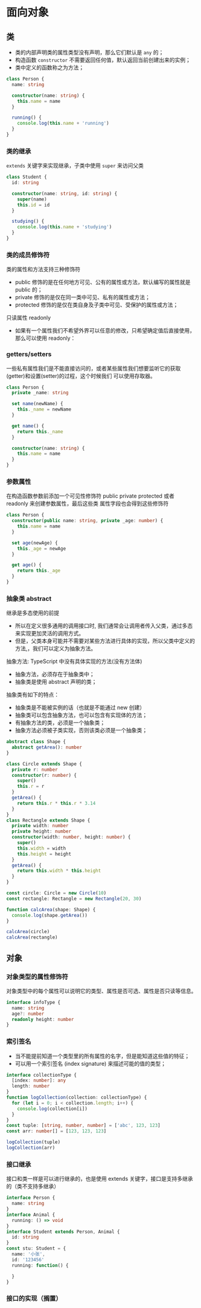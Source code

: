 # 面向对象

## 类

- 类的内部声明类的属性类型没有声明，那么它们默认是 `any` 的；
- 构造函数 `constructor` 不需要返回任何值，默认返回当前创建出来的实例；
- 类中定义的函数称之为方法；

```typescript
class Person {
  name: string

  constructor(name: string) {
    this.name = name
  }

  running() {
    console.log(this.name + 'running')
  }
}
```

### 类的继承

`extends` 关键字来实现继承，子类中使用 `super` 来访问父类

```typescript
class Student {
  id: string

  constructor(name: string, id: string) {
    super(name)
    this.id = id
  }

  studying() {
    console.log(this.name + 'studying')
  }
}
```

### 类的成员修饰符

类的属性和方法支持三种修饰符

- public 修饰的是在任何地方可见、公有的属性或方法，默认编写的属性就是 public 的；
- private 修饰的是仅在同一类中可见、私有的属性或方法；
- protected 修饰的是仅在类自身及子类中可见、受保护的属性或方法；

只读属性 readonly

- 如果有一个属性我们不希望外界可以任意的修改，只希望确定值后直接使用，那么可以使用 readonly：

### getters/setters

一些私有属性我们是不能直接访问的，或者某些属性我们想要监听它的获取(getter)和设置(setter)的过程，这个时候我们
可以使用存取器。

```typescript
class Person {
  private _name: string

  set name(newName) {
    this._name = newName
  }

  get name() {
    return this._name
  }

  constructor(name: string) {
    this.name = name
  }
}
```

### 参数属性

在构造函数参数前添加一个可见性修饰符 public private protected 或者 readonly 来创建参数属性，最后这些类
属性字段也会得到这些修饰符

```typescript
class Person {
  constructor(public name: string, private _age: number) {
    this.name = name
  }

  set age(newAge) {
    this._age = newAge
  }

  get age() {
    return this._age
  }
}
```

### 抽象类 abstract

继承是多态使用的前提

- 所以在定义很多通用的调用接口时, 我们通常会让调用者传入父类，通过多态来实现更加灵活的调用方式。
- 但是，父类本身可能并不需要对某些方法进行具体的实现，所以父类中定义的方法,，我们可以定义为抽象方法。

抽象方法: TypeScript 中没有具体实现的方法(没有方法体)

- 抽象方法，必须存在于抽象类中；
- 抽象类是使用 abstract 声明的类；

抽象类有如下的特点：

- 抽象类是不能被实例的话（也就是不能通过 new 创建）
- 抽象类可以包含抽象方法，也可以包含有实现体的方法；
- 有抽象方法的类，必须是一个抽象类；
- 抽象方法必须被子类实现，否则该类必须是一个抽象类；

```typescript
abstract class Shape {
  abstract getArea(): number
}

class Circle extends Shape {
  private r: number
  constructor(r: number) {
    super()
    this.r = r
  }
  getArea() {
    return this.r * this.r * 3.14
  }
}
class Rectangle extends Shape {
  private width: number
  private height: number
  constructor(width: number, height: number) {
    super()
    this.width = width
    this.height = height
  }
  getArea() {
    return this.width * this.height
  }
}

const circle: Circle = new Circle(10)
const rectangle: Rectangle = new Rectangle(20, 30)

function calcArea(shape: Shape) {
  console.log(shape.getArea())
}

calcArea(circle)
calcArea(rectangle)
```

## 对象

### 对象类型的属性修饰符

对象类型中的每个属性可以说明它的类型、属性是否可选、属性是否只读等信息。

```typescript
interface infoType {
  name: string
  age?: number
  readonly height: number
}
```

### 索引签名

- 当不能提前知道一个类型里的所有属性的名字，但是能知道这些值的特征；
- 可以用一个索引签名 (index signature) 来描述可能的值的类型；

```typescript
interface collectionType {
  [index: number]: any
  length: number
}
function logCollection(collection: collectionType) {
  for (let i = 0; i < collection.length; i++) {
    console.log(collection[i])
  }
}
const tuple: [string, number, number] = ['abc', 123, 123]
const arr: number[] = [123, 123, 123]

logCollection(tuple)
logCollection(arr)
```

### 接口继承

接口和类一样是可以进行继承的，也是使用 extends 关键字，接口是支持多继承的（类不支持多继承）

```typescript
interface Person {
  name: string
}
interface Animal {
  running: () => void
}
interface Student extends Person, Animal {
  id: string
}
const stu: Student = {
  name: '小张',
  id: '123456'
  running: function() {

  }
}
```

### 接口的实现（搁置）